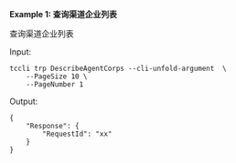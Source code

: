 **Example 1: 查询渠道企业列表**

查询渠道企业列表

Input: 

```
tccli trp DescribeAgentCorps --cli-unfold-argument  \
    --PageSize 10 \
    --PageNumber 1
```

Output: 
```
{
    "Response": {
        "RequestId": "xx"
    }
}
```

